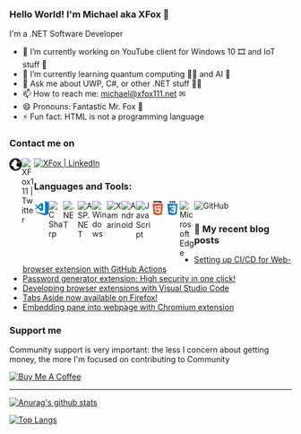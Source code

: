 ### Hello World! I'm Michael aka XFox 👋
I'm a .NET Software Developer

- 🔭 I’m currently working on YouTube client for Windows 10 🎞 and IoT stuff 🏡
- 🌱 I’m currently learning quantum computing 🎇✨ and AI 🤖
- 💬 Ask me about UWP, C#, or other .NET stuff 🐱‍🏍
- 📫 How to reach me: michael@xfox111.net ✉
- 😄 Pronouns: Fantastic Mr. Fox 🦊
- ⚡ Fun fact: HTML is not a programming language

### Contact me on
[<img align="left" alt="XFox111.NET | Website" width="22px" src="https://raw.githubusercontent.com/iconic/open-iconic/master/svg/globe.svg" />][website]
[<img align="left" alt="XFox111 | Twitter" width="22px" src="https://cdn.jsdelivr.net/npm/simple-icons@v3/icons/twitter.svg" />][twitter]
[<img alt="XFox | LinkedIn" width="22px" src="https://cdn.jsdelivr.net/npm/simple-icons@v3/icons/linkedin.svg" />][linkedin]

### Languages and Tools:

<img align="left" alt="Visual Studio Code" width="26px" src="https://raw.githubusercontent.com/github/explore/80688e429a7d4ef2fca1e82350fe8e3517d3494d/topics/visual-studio-code/visual-studio-code.png" />
<img align="left" alt="C Sharp" width="26px" src="https://xfox111.net/images/Badges/csharp.png" />
<img align="left" alt=".NET" width="26px" src="https://xfox111.net/images/Badges/dotnet.png" />
<img align="left" alt="ASP.NET" width="26px" src="https://xfox111.net/images/Badges/aspnet.png" />
<img align="left" alt="Windows" width="26px" src="https://xfox111.net/images/Badges/windows.png" />
<img align="left" alt="Xamarin" width="26px" src="https://xfox111.net/images/Badges/xamarin.png" />
<img align="left" alt="Android" width="26px" src="https://xfox111.net/images/Badges/android.png" />
<img align="left" alt="JavaScript" width="26px" src="https://xfox111.net/images/Badges/javascript.png" />
<img align="left" alt="HTML5" width="26px" src="https://raw.githubusercontent.com/github/explore/80688e429a7d4ef2fca1e82350fe8e3517d3494d/topics/html/html.png" />
<img align="left" alt="CSS3" width="26px" src="https://raw.githubusercontent.com/github/explore/80688e429a7d4ef2fca1e82350fe8e3517d3494d/topics/css/css.png" />
<img align="left" alt="Microsoft Edge" width="26px" src="https://xfox111.net/images/Badges/edge.png" />
<img alt="GitHub" width="26px" src="https://xfox111.net/images/Badges/github.png" />

### 📰 My recent blog posts
<!-- BLOG-POST-LIST:START -->
- [Setting up CI/CD for Web-browser extension with GitHub Actions](https://xfox111.blogspot.com/2020/11/setting-up-cicd-for-web-browser.html)
- [Password generator extension: High security in one click!](https://xfox111.blogspot.com/2020/10/password-generator-extension-high.html)
- [Developing browser extensions with Visual Studio Code](https://xfox111.blogspot.com/2020/09/developing-browser-extensions-with.html)
- [Tabs Aside now available on Firefox!](https://xfox111.blogspot.com/2020/08/tabs-aside-now-available-on-firefox.html)
- [Embedding pane into webpage with Chromium extension](https://xfox111.blogspot.com/2020/07/embedding-pane-into-webpage-with.html)
<!-- BLOG-POST-LIST:END -->

### Support me
Community support is very important: the less I concern about getting money, the more I'm focused on contributing to Community 

<a href="https://www.buymeacoffee.com/xfox111" target="_blank"><img src="https://cdn.buymeacoffee.com/buttons/lato-black.png" alt="Buy Me A Coffee" height="40"></a>

---

[![Anurag's github stats](https://github-readme-stats.vercel.app/api?username=xfox111&count_private=true&show_icons=true)](https://github.com/anuraghazra/github-readme-stats)

[![Top Langs](https://github-readme-stats.vercel.app/api/top-langs/?username=xfox111&layout=compact)](https://github.com/anuraghazra/github-readme-stats)

[website]: https://xfox111.net
[twitter]: https://twitter.com/xfox111
[linkedin]: https://linkedin.com/in/xfox
